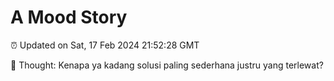 # A Mood Story

⏰ Updated on Sat, 17 Feb 2024 21:52:28 GMT

💭 Thought: Kenapa ya kadang solusi paling sederhana justru yang terlewat?

